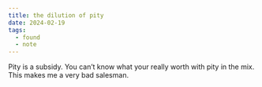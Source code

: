 ```yaml
---
title: the dilution of pity
date: 2024-02-19
tags:
  - found
  - note
---
```


Pity is a subsidy.
You can’t know what your really worth with pity in the mix. This makes me a very bad salesman.
